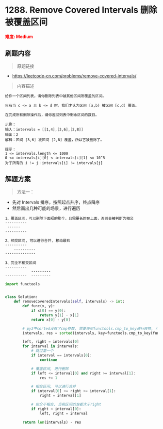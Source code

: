 # 1288. Remove Covered Intervals 删除被覆盖区间

**<font color=red>难度: Medium</font>**

## 刷题内容

> 原题链接

* https://leetcode-cn.com/problems/remove-covered-intervals/

> 内容描述

```
给你一个区间列表，请你删除列表中被其他区间所覆盖的区间。

只有当 c <= a 且 b <= d 时，我们才认为区间 [a,b) 被区间 [c,d) 覆盖。

在完成所有删除操作后，请你返回列表中剩余区间的数目。

示例：
输入：intervals = [[1,4],[3,6],[2,8]]
输出：2
解释：区间 [3,6] 被区间 [2,8] 覆盖，所以它被删除了。
 
提示：
1 <= intervals.length <= 1000
0 <= intervals[i][0] < intervals[i][1] <= 10^5
对于所有的 i != j：intervals[i] != intervals[j]
```

## 解题方案

> 方法一：

- 先对 Intervals 排序，按照起点升序，终点降序
- 然后画出几种可能的场景，进行遍历

```
1、覆盖区间，可以删除下面短的那个，且需要长的在上面，否则会被判断为相交
----------
 ------
----------

2、相交区间, 可以进行合并, 移动最右
----------
    ----------
--------------

3、完全不相交区间
----------
            ---------
----------  ---------
```

```python
import functools


class Solution:
    def removeCoveredIntervals(self, intervals) -> int:
        def func(x, y):
            if x[0] == y[0]:
                return y[1] - x[1]
            return x[0] - y[0]

        # py3中sorted没有了cmp参数, 需要使用functools.cmp_to_key进行转换, res为需要删除的数目
        intervals, res = sorted(intervals, key=functools.cmp_to_key(func)), 0

        left, right = intervals[0]
        for interval in intervals:
            # 跳过第一个
            if interval == intervals[0]:
                continue

            # 覆盖区间, 进行删除
            if left <= interval[0] and right >= interval[1]:
                res += 1

            # 相交区间, 可以进行合并
            if interval[0] <= right <= interval[1]:
                right = interval[1]

            # 完全不相交, 当前区间的左都大于right
            if right < interval[0]:
                left, right = interval

        return len(intervals) - res
```
